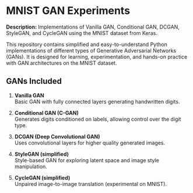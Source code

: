 # MNIST GAN Experiments

**Description:** Implementations of Vanilla GAN, Conditional GAN, DCGAN, StyleGAN, and CycleGAN using the MNIST dataset from Keras.

This repository contains simplified and easy-to-understand Python implementations of different types of Generative Adversarial Networks (GANs). It is designed for learning, experimentation, and hands-on practice with GAN architectures on the MNIST dataset.

## GANs Included

1. **Vanilla GAN**  
   Basic GAN with fully connected layers generating handwritten digits.

2. **Conditional GAN (C-GAN)**  
   Generates digits conditioned on labels, allowing control over the digit type.

3. **DCGAN (Deep Convolutional GAN)**  
   Uses convolutional layers for higher quality generated images.

4. **StyleGAN (simplified)**  
   Style-based GAN for exploring latent space and image style manipulation.

5. **CycleGAN (simplified)**  
   Unpaired image-to-image translation (experimental on MNIST).



